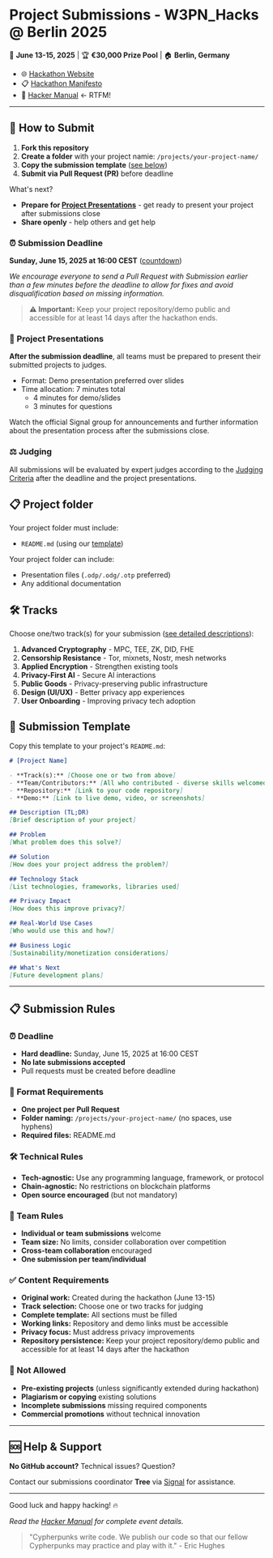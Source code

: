 # Project Submissions - W3PN_Hacks @ Berlin 2025

📅 **June 13-15, 2025** | 🏆 **€30,000 Prize Pool** | 🏠 **Berlin, Germany**

- 🌐 [Hackathon Website](https://hackathon.web3privacy.info/)
- 📋 [Hackathon Manifesto](https://hackathon.web3privacy.info/info)
- 📖 [Hacker Manual](https://hackathon.web3privacy.info/manual) ← RTFM!

---

## 🚀 How to Submit

1. **Fork this repository**
2. **Create a folder** with your project namie: `/projects/your-project-name/`
3. **Copy the submission template** ([see below](#-submission-template))
4. **Submit via Pull Request (PR)** before deadline

What's next?
- **Prepare for [Project Presentations](#-project-presentations)** - get ready to present your project after submissions close
- **Share openly** - help others and get help

### ⏰ Submission Deadline
**Sunday, June 15, 2025 at 16:00 CEST** ([countdown](https://time.is/countdown/16:00_15_June_2025))

*We encourage everyone to send a Pull Request with Submission earlier than a few minutes before the deadline to allow for fixes and avoid disqualification based on missing information.*

> **⚠️ Important:** Keep your project repository/demo public and accessible for at least 14 days after the hackathon ends.

### 🎤 Project Presentations
**After the submission deadline**, all teams must be prepared to present their submitted projects to judges.

- Format: Demo presentation preferred over slides
- Time allocation: 7 minutes total
  -	4 minutes for demo/slides
  -	3 minutes for questions
 
Watch the official Signal group for announcements and further information about the presentation process after the submissions close.

### ⚖️ Judging
All submissions will be evaluated by expert judges according to the [Judging Criteria](https://github.com/web3privacy/hackathon-2025-berlin/blob/main/README.md#%EF%B8%8F-judging-criteria) after the deadline and the project presentations.

## 📋 Project folder

Your project folder must include:
- `README.md` (using our [template](#-submission-template))

Your project folder can include:
- Presentation files (`.odp/.odg/.otp` preferred)
- Any additional documentation

## 🛠️ Tracks

Choose one/two track(s) for your submission ([see detailed descriptions](https://github.com/web3privacy/hackathon-2025-berlin/blob/main/README.md#%EF%B8%8F-hackathon-tracks)):

1. **Advanced Cryptography** - MPC, TEE, ZK, DID, FHE
2. **Censorship Resistance** - Tor, mixnets, Nostr, mesh networks
3. **Applied Encryption** - Strengthen existing tools
4. **Privacy-First AI** - Secure AI interactions
5. **Public Goods** - Privacy-preserving public infrastructure
6. **Design (UI/UX)** - Better privacy app experiences
7. **User Onboarding** - Improving privacy tech adoption

## 📝 Submission Template

Copy this template to your project's `README.md`:

```markdown
# [Project Name]

- **Track(s):** [Choose one or two from above]
- **Team/Contributors:** [All who contributed - diverse skills welcomed]
- **Repository:** [Link to your code repository]
- **Demo:** [Link to live demo, video, or screenshots]

## Description (TL;DR)
[Brief description of your project]

## Problem
[What problem does this solve?]

## Solution
[How does your project address the problem?]

## Technology Stack
[List technologies, frameworks, libraries used]

## Privacy Impact
[How does this improve privacy?]

## Real-World Use Cases
[Who would use this and how?]

## Business Logic
[Sustainability/monetization considerations]

## What's Next
[Future development plans]
```

---

## 📋 Submission Rules

### ⏰ Deadline
- **Hard deadline:** Sunday, June 15, 2025 at 16:00 CEST
- **No late submissions accepted**
- Pull requests must be created before deadline

### 📁 Format Requirements
- **One project per Pull Request**
- **Folder naming:** `/projects/your-project-name/` (no spaces, use hyphens)
- **Required files:** README.md

### 🛠️ Technical Rules
- **Tech-agnostic:** Use any programming language, framework, or protocol
- **Chain-agnostic:** No restrictions on blockchain platforms
-	**Open source encouraged** (but not mandatory)

### 👥 Team Rules
- **Individual or team submissions** welcome
- **Team size:** No limits, consider collaboration over competition
- **Cross-team collaboration** encouraged
- **One submission per team/individual**

### ✅ Content Requirements
- **Original work:** Created during the hackathon (June 13-15)
- **Track selection:** Choose one or two tracks for judging
- **Complete template:** All sections must be filled
- **Working links:** Repository and demo links must be accessible
- **Privacy focus:** Must address privacy improvements
- **Repository persistence:** Keep your project repository/demo public and accessible for at least 14 days after the hackathon

### 🚫 Not Allowed
- **Pre-existing projects** (unless significantly extended during hackathon)
- **Plagiarism or copying** existing solutions
- **Incomplete submissions** missing required components
- **Commercial promotions** without technical innovation

---

## 🆘 Help & Support

**No GitHub account?** Technical issues? Question?

Contact our submissions coordinator **Tree** via [Signal](https://signal.me/#eu/08P5JDn8VtVDLDpFl0ihILAxoYu0fNa7kEVimHlvbZTRiNQflwtNM5FbhCDG0BKJ) for assistance.

---

Good luck and happy hacking! 🔥

*Read the [Hacker Manual](https://github.com/web3privacy/hackathon-2025-berlin/blob/main/README.md) for complete event details.*

> "Cypherpunks write code. We publish our code so that our fellow Cypherpunks may practice and play with it." - Eric Hughes
